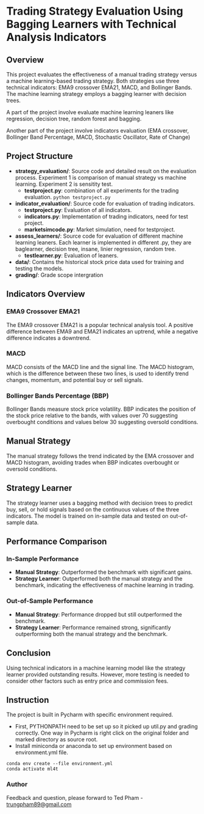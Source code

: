 # Trading Strategy Evaluation Using Bagging Learners with Technical Analysis Indicators

## Overview
This project evaluates the effectiveness of a manual trading strategy versus a machine learning-based trading strategy. Both strategies use three technical indicators: EMA9 crossover EMA21, MACD, and Bollinger Bands. The machine learning strategy employs a bagging learner with decision trees.

A part of the project involve evaluate machine learning leaners like regression, decision tree, random forest and bagging.

Another part of the project involve indicators evaluation (EMA crossover, Bollinger Band Percentage, MACD, Stochastic Oscillator, Rate of Change)


## Project Structure
- **strategy_evaluation/**: Source code and detailed result on the evaluation process. Experiment 1 is comparison of manual strategy vs machine learning. Experiment 2 is sensitity test.
  - **testproject.py**: combination of all experiments for the trading evaluation. ```python testproject.py ```
- **indicator_evaluation/**: Source code for evaluation of trading indicators.
  - **testproject.py**: Evaluation of all indicators.
  - **indicators.py**: Implementation of trading indicators, need for test project.
  - **marketsimcode.py**: Market simulation, need for testproject.
- **assess_learners/**: Source code for evaluation of different machine learning leaners. Each learner is implemented in different .py, they are baglearner, decision tree, insane, linier regression, random tree.
  - **testlearner.py**: Evaluation of leaners.
- **data/**: Contains the historical stock price data used for training and testing the models.
- **grading/**: Grade scope intergration

## Indicators Overview
### EMA9 Crossover EMA21
The EMA9 crossover EMA21 is a popular technical analysis tool. A positive difference between EMA9 and EMA21 indicates an uptrend, while a negative difference indicates a downtrend.

### MACD
MACD consists of the MACD line and the signal line. The MACD histogram, which is the difference between these two lines, is used to identify trend changes, momentum, and potential buy or sell signals.

### Bollinger Bands Percentage (BBP)
Bollinger Bands measure stock price volatility. BBP indicates the position of the stock price relative to the bands, with values over 70 suggesting overbought conditions and values below 30 suggesting oversold conditions.

## Manual Strategy
The manual strategy follows the trend indicated by the EMA crossover and MACD histogram, avoiding trades when BBP indicates overbought or oversold conditions.

## Strategy Learner
The strategy learner uses a bagging method with decision trees to predict buy, sell, or hold signals based on the continuous values of the three indicators. The model is trained on in-sample data and tested on out-of-sample data.

## Performance Comparison
### In-Sample Performance
- **Manual Strategy**: Outperformed the benchmark with significant gains.
- **Strategy Learner**: Outperformed both the manual strategy and the benchmark, indicating the effectiveness of machine learning in trading.

### Out-of-Sample Performance
- **Manual Strategy**: Performance dropped but still outperformed the benchmark.
- **Strategy Learner**: Performance remained strong, significantly outperforming both the manual strategy and the benchmark.

## Conclusion
Using technical indicators in a machine learning model like the strategy learner provided outstanding results. However, more testing is needed to consider other factors such as entry price and commission fees.


## Instruction

The project is built in Pycharm with specific environment required.
- First, PYTHONPATH need to be set up so it picked up util.py and grading correctly. One way in Pycharm is right click on the original folder and marked directory as source root.
- Install miniconda or anaconda to set up environment based on environment.yml file.
```
conda env create --file environment.yml
conda activate ml4t
```




### Author
Feedback and question, please forward to Ted Pham - trungpham89@gmail.com
